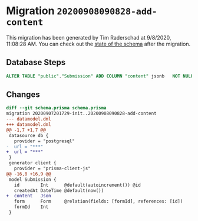 # Migration `20200908090828-add-content`

This migration has been generated by Tim Raderschad at 9/8/2020, 11:08:28 AM.
You can check out the [state of the schema](./schema.prisma) after the migration.

## Database Steps

```sql
ALTER TABLE "public"."Submission" ADD COLUMN "content" jsonb   NOT NULL 
```

## Changes

```diff
diff --git schema.prisma schema.prisma
migration 20200907201729-init..20200908090828-add-content
--- datamodel.dml
+++ datamodel.dml
@@ -1,7 +1,7 @@
 datasource db {
   provider = "postgresql"
-  url = "***"
+  url = "***"
 }
 generator client {
   provider = "prisma-client-js"
@@ -16,8 +16,9 @@
 model Submission {
   id        Int      @default(autoincrement()) @id
   createdAt DateTime @default(now())
+  content   Json     
   form      Form     @relation(fields: [formId], references: [id])
   formId    Int
 }
```


